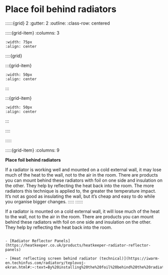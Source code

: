 # Place foil behind radiators
 
::::::{grid} 2
:gutter: 2
:outline: 
:class-row: centered

:::::{grid-item}
:columns: 3
```{image} /images/step-icons/step_3.svg
:width: 75px
:align: center
```


::::{grid}

:::{grid-item}

```{image} /images/carbon-icons/carbon_1.svg
:width: 50px
:align: center
```
:::

:::{grid-item}
```{image} /images/cost-icons/cost_1.svg
:width: 50px
:align: center
```
:::

::::

:::::

:::::{grid-item}
:columns: 9

**Place foil behind radiators**

If a radiator is working well and mounted on a cold external wall, it may lose much of the heat to the wall, not to the air in the room. There are products you can mount behind these radiators with foil on one side and insulation on the other. They help by reflecting the heat back into the room. The more radiators this technique is applied to, the greater the temperature impact. It’s not as good as insulating the wall, but it’s cheap and easy to do while you organise bigger changes.
:::::
::::::

If a radiator is mounted on a cold external wall, it will lose much of the heat to the wall, not to the air in the room.  There are products you can mount behind these radiators with foil on one side and insulation on the other.  They help by reflecting the heat back into the room.  


```{admonition} More information

- [Radiator Reflector Panels](https://heatkeeper.co.uk/products/heatkeeper-radiator-reflector-panels)

- [Heat reflecting screen behind radiator (technical)](https://iwarm-en.techinfus.com/radiatory/teplovoj-ekran.html#:~:text=By%20installing%20the%20foil%20behind%20the%20radiator%2C%20near,insulating%20layer%20must%20be%20at%20least%205%20mm.)

```